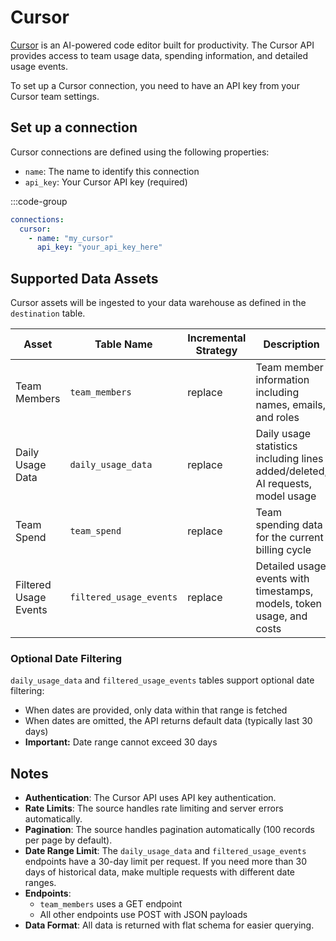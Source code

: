 # Cursor

[Cursor](https://cursor.com/) is an AI-powered code editor built for productivity. The Cursor API provides access to team usage data, spending information, and detailed usage events.

To set up a Cursor connection, you need to have an API key from your Cursor team settings.

## Set up a connection

Cursor connections are defined using the following properties:

- `name`: The name to identify this connection
- `api_key`: Your Cursor API key (required)

:::code-group
```yaml [connections.yml]
connections:
  cursor:
    - name: "my_cursor"
      api_key: "your_api_key_here"
```


## Supported Data Assets

Cursor assets will be ingested to your data warehouse as defined in the `destination` table.

| Asset                  | Table Name             | Incremental Strategy | Description                                                                  |
|------------------------|------------------------|-----------------|------------------------------------------------------------------------------|
| Team Members           | `team_members`         | replace         | Team member information including names, emails, and roles                   |
| Daily Usage Data       | `daily_usage_data`     | replace         | Daily usage statistics including lines added/deleted, AI requests, model usage |
| Team Spend             | `team_spend`           | replace         | Team spending data for the current billing cycle                             |
| Filtered Usage Events  | `filtered_usage_events`| replace         | Detailed usage events with timestamps, models, token usage, and costs        |

### Optional Date Filtering
`daily_usage_data` and `filtered_usage_events` tables support optional date filtering:
- When dates are provided, only data within that range is fetched
- When dates are omitted, the API returns default data (typically last 30 days)
- **Important:** Date range cannot exceed 30 days

## Notes

- **Authentication**: The Cursor API uses API key authentication.
- **Rate Limits**: The source handles rate limiting and server errors automatically.
- **Pagination**: The source handles pagination automatically (100 records per page by default).
- **Date Range Limit**: The `daily_usage_data` and `filtered_usage_events` endpoints have a 30-day limit per request. If you need more than 30 days of historical data, make multiple requests with different date ranges.
- **Endpoints**:
  - `team_members` uses a GET endpoint
  - All other endpoints use POST with JSON payloads
- **Data Format**: All data is returned with flat schema for easier querying.
